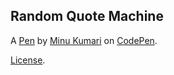 Random Quote Machine
--------------------


A [Pen](https://codepen.io/minu10/pen/eVvJJz) by [Minu Kumari](https://codepen.io/minu10) on [CodePen](https://codepen.io).

[License](https://codepen.io/minu10/pen/eVvJJz/license).